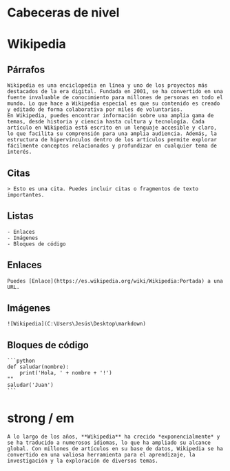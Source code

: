  # Cabeceras de nivel
   # Wikipedia

## Párrafos
    Wikipedia es una enciclopedia en línea y uno de los proyectos más destacados de la era digital. Fundada en 2001, se ha convertido en una fuente invaluable de conocimiento para millones de personas en todo el mundo. Lo que hace a Wikipedia especial es que su contenido es creado y editado de forma colaborativa por miles de voluntarios.
    En Wikipedia, puedes encontrar información sobre una amplia gama de temas, desde historia y ciencia hasta cultura y tecnología. Cada artículo en Wikipedia está escrito en un lenguaje accesible y claro, lo que facilita su comprensión para una amplia audiencia. Además, la estructura de hipervínculos dentro de los artículos permite explorar fácilmente conceptos relacionados y profundizar en cualquier tema de interés.

## Citas
    > Esto es una cita. Puedes incluir citas o fragmentos de texto importantes.

## Listas
    - Enlaces
    - Imágenes
    - Bloques de código

## Enlaces
    Puedes [Enlace](https://es.wikipedia.org/wiki/Wikipedia:Portada) a una URL.

## Imágenes
    ![Wikipedia](C:\Users\Jesús\Desktop\markdown)

## Bloques de código
    ```python
    def saludar(nombre):
        print('Hola, ' + nombre + '!')
    ""
    saludar('Juan')
    ```

# strong / em
    A lo largo de los años, **Wikipedia** ha crecido *exponencialmente* y se ha traducido a numerosos idiomas, lo que ha ampliado su alcance global. Con millones de artículos en su base de datos, Wikipedia se ha convertido en una valiosa herramienta para el aprendizaje, la investigación y la exploración de diversos temas.